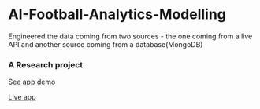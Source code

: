 # AI-Football-Analytics-Modelling
Engineered the data coming from two sources - the one coming from a live API and another source coming from a database(MongoDB)

### A Research project

[See app demo](https://vimeo.com/812474379/eb5bc8f358)

[Live app](https://judeleonard-ai-football-analytics-modelling-app-1iwvwc.streamlit.app/)




